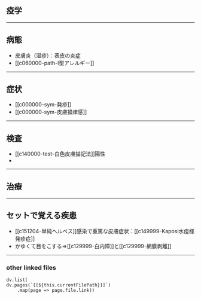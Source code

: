## 疫学
---
## 病態
- 皮膚炎（湿疹）：表皮の炎症
- [[c060000-path-I型アレルギー]]
---
## 症状
- [[c000000-sym-発疹]]
- [[c000000-sym-皮膚掻痒感]]
---
## 検査
- [[c140000-test-白色皮膚描記法]]陽性
- 
---
## 治療
---
## セットで覚える疾患
- [[c151204-単純ヘルペス]]感染で重篤な皮膚症状：[[c149999-Kaposi水痘様発疹症]]
- かゆくて目をこする⇒[[c129999-白内障]]と[[c129999-網膜剥離]]
---
### other linked files
```dataviewjs
dv.list(
dv.pages(`[[${this.currentFilePath}]]`)
	.map(page => page.file.link))
```